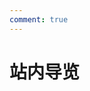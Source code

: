 ```yaml
---
comment: true
---
```

# 站内导览

<DownloadLinkCollector
  title="快速链接"
  bg-image="/assets/smalllogo.png"
  bcolor="orange"
  :newtab="false"
  :downloads="[
    {
      link: '/guide/start-discover',
      text: '开始探索',
    },
    {
      link: '/guide/new',
      text: '更新日志&新功能介绍'
    },
    {
      link: '/guide/link',
      text: '站内导览'
    },
    {
      link: '/resources',
      text: '资源中心'
    },
    {
      link: '/resources/application/single/',
      text: '独立型应用程序-介绍',
    },
    {
      link: '/resources/application/single/map',
      text: '独立型应用程序-概览',
    },
    {
      link: '/resources/application/single/JiYuDiaoDuan',
      text: '❗反极域课堂专栏',
    },
    {
      link: '/resources/application/pack/',
      text: '打包应用程序-介绍',
    },
    {
      link: '/resources/application/pack/map',
      text: '打包应用程序-概览',
    },
    {
      link: '/resources/application/pack/ldmnq',
      text: '雷电模拟器 ⚡',
    },
    {
      link: '/resources/application/pack/eggy-party',
      text: '蛋仔派对',
    },
    {
      link: '/resources/website/',
      text: '网站-介绍',
    },
    {
      link: '/resources/website/map',
      text: '网站-概览',
    },
    {
      link: '/resources/website/mc-js',
      text: 'MC.js',
    },
    {
      link: '/resources/website/yschou',
      text: '原神抽卡模拟器',
    },
    {
      link: '/resources/website/WG-WebGame',
      text: 'WG-WebGame',
    },
    {
      link: '/resources/picture/map',
      text: '图片-概览',
    },
    {
      link: '/resources/picture/some-people/tzb',
      text: '唐子9',
    },
    {
      link: '/resources/picture/some-people/ggat',
      text: '甘关阿同',
    },
    {
      link: '/resources/picture/some-people/xuge',
      text: '虚哥',
    },
    {
      link: '/resources/picture/some-people/from-xysys',
      text: '来自某校园摄影师',
    },
    {
      link: '/resources/picture/some-people/from-LGFWH',
      text: '来自泸高服务号',
    },
    {
      link: '/resources/picture/some-people/others-in-class',
      text: '某些其他的',
    },
    {
      link: '/resources/video/map',
      text: '视频-概览',
    },
    {
      link: '/resources/video/penguin',
      text: '嚣张牌小品的珍贵实录',
    },
    {
      link: '/resources/video/im-wzxq',
      text: '几个子儿',
    },
    {
      link: '/pro',
      text: 'WGdocs Pro Service-概览',
    },
    {
      link: '/pro/speed',
      text: '加速访问&镜像站点',
    },
    {
      link: '/pro/filehelper',
      text: '文件快递柜',
    },
    {
      link: '/community/upload',
      text: '上传资源',
    },
    {
      link: '/community/architecture',
      text: '架构',
    },
    {
      link: '/other',
      text: '关于',
    }
]"
/>
<br>
<DownloadLinkCollector
  title="其他页面测试"
  bg-image="/assets/smalllogo.png"
  bcolor="orange"
  :newtab="true"
  :downloads="[
    {
      link: '/404',
      text: '404找不到页面测试',
    },
    {
      link: '/resources/picture/',
      text: '重定向页面测试',
    },
    {
      link: '/machine/index.html',
      text: '小彩蛋',
    },
  ]"
/>